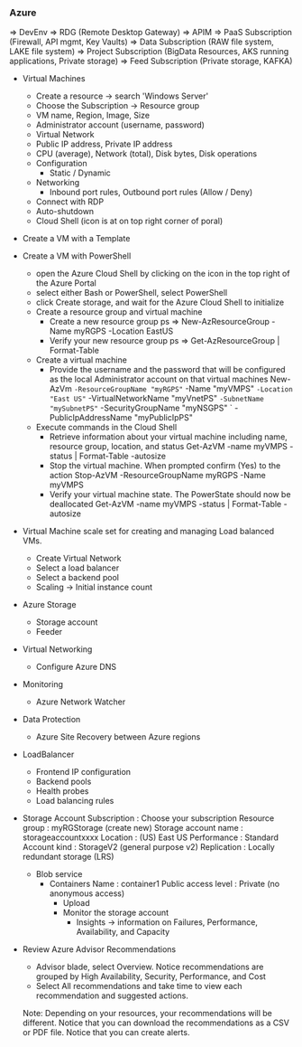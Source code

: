 ### Azure

=> DevEnv
=> RDG (Remote Desktop Gateway)
=> APIM 
=> PaaS Subscription (Firewall, API mgmt, Key Vaults)
=> Data Subscription (RAW file system, LAKE file system)
=> Project Subscription (BigData Resources, AKS running applications, Private storage)
=> Feed Subscription (Private storage, KAFKA) 

- Virtual Machines
  - Create a resource -> search 'Windows Server'
  - Choose the Subscription -> Resource group
  - VM name, Region, Image, Size 
  - Administrator account (username, password)
  - Virtual Network
  - Public IP address, Private IP address 
  - CPU (average), Network (total), Disk bytes, Disk operations
  - Configuration
    - Static / Dynamic
  - Networking
    - Inbound port rules, Outbound port rules (Allow / Deny)
  - Connect with RDP
  - Auto-shutdown
  - Cloud Shell (icon is at on top right corner of poral)

- Create a VM with a Template

- Create a VM with PowerShell
  - open the Azure Cloud Shell by clicking on the icon in the top right of the Azure Portal
  - select either Bash or PowerShell, select PowerShell
  - click Create storage, and wait for the Azure Cloud Shell to initialize
  - Create a resource group and virtual machine
    - Create a new resource group
      ps =>  New-AzResourceGroup -Name myRGPS -Location EastUS
    - Verify your new resource group
      ps => Get-AzResourceGroup | Format-Table
  - Create a virtual machine
    - Provide the username and the password that will be configured as the local Administrator account on that virtual machines
       New-AzVm `
       -ResourceGroupName "myRGPS" `
       -Name "myVMPS" `
       -Location "East US" `
       -VirtualNetworkName "myVnetPS" `
       -SubnetName "mySubnetPS" `
       -SecurityGroupName "myNSGPS" `
       -PublicIpAddressName "myPublicIpPS"
  - Execute commands in the Cloud Shell
      - Retrieve information about your virtual machine including name, resource group, location, and status
          Get-AzVM -name myVMPS -status | Format-Table -autosize
      - Stop the virtual machine. When prompted confirm (Yes) to the action
          Stop-AzVM -ResourceGroupName myRGPS -Name myVMPS
      - Verify your virtual machine state. The PowerState should now be deallocated
           Get-AzVM -name myVMPS -status | Format-Table -autosize

- Virtual Machine scale set for creating and managing Load balanced VMs.
  - Create Virtual Network
  - Select a load balancer
  - Select a backend pool
  - Scaling -> Initial instance count 

- Azure Storage
  - Storage account
  - Feeder 

- Virtual Networking 
  - Configure Azure DNS

- Monitoring 
  - Azure Network Watcher

- Data Protection 
  - Azure Site Recovery between Azure regions

- LoadBalancer
  - Frontend IP configuration
  - Backend pools
  - Health probes
  - Load balancing rules
  
- Storage Account
   Subscription :  Choose your subscription
   Resource group :  myRGStorage (create new)
   Storage account name : storageaccountxxxx
   Location : (US) East US
   Performance : Standard
   Account kind : StorageV2 (general purpose v2)
   Replication : Locally redundant storage (LRS)

  - Blob service
     - Containers
       Name : container1
       Public access level : Private (no anonymous access)
       - Upload
       - Monitor the storage account
         - Insights -> information on Failures, Performance, Availability, and Capacity

- Review Azure Advisor Recommendations
  - Advisor blade, select Overview. Notice recommendations are grouped by High Availability, Security, Performance, and Cost
  - Select All recommendations and take time to view each recommendation and suggested actions.

  Note: Depending on your resources, your recommendations will be different.
  Notice that you can download the recommendations as a CSV or PDF file.
  Notice that you can create alerts.
